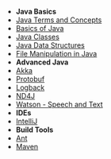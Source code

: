 - **Java Basics**
- [Java Terms and Concepts](/learn_to_code/java/java_terms_and_concepts)
- [Basics of Java](/learn_to_code/java/java_basics)
- [Java Classes](/learn_to_code/java/java_classes) 
- [Java Data Structures](/learn_to_code/java/java_data_structures)  
- [File Manipulation in Java](/learn_to_code/java/java_file_manipulation) 
- **Advanced Java**
- [Akka](/learn_to_code/java/akka/)
- [Protobuf](/learn_to_code/java/protobuf)
- [Logback](/learn_to_code/java/logback)
- [ND4J](/learn_to_code/java/nd4j)
- [Watson - Speech and Text](/learn_to_code/java/watson_speech_and_text_JavaSDK)
- **IDEs**
- [IntelliJ](/learn_to_code/java/intellij)
- **Build Tools**
- [Ant](/learn_to_code/java/ant)
- [Maven](/learn_to_code/java/maven)
